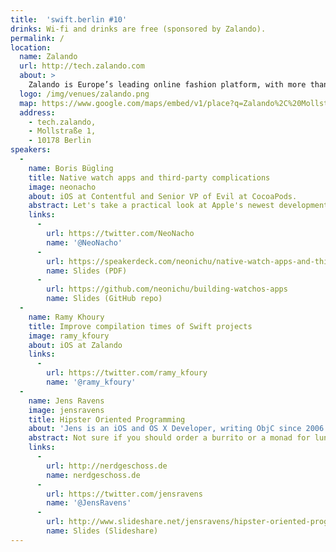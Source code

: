 ```yaml
---
title:  'swift.berlin #10'
drinks: Wi-fi and drinks are free (sponsored by Zalando).
permalink: /
location:
  name: Zalando
  url: http://tech.zalando.com
  about: >
    Zalando is Europe’s leading online fashion platform, with more than 15 million customers in 15 countries. Our department has built most of our platform in-house, using open source and cutting-edge technologies such as Scala, Cassandra, Clojure, and React.js. We work in small, agile, autonomous teams and follow principles that enable us to produce the most delightful shopping experiences possible.
  logo: /img/venues/zalando.png
  map: https://www.google.com/maps/embed/v1/place?q=Zalando%2C%20Mollstra%C3%9Fe%2C%20Berlin%2C%20Germany&key=AIzaSyCjTjlx3dtYCMkR7xQklFA1w0K36eNduPw
  address:
    - tech.zalando,
    - Mollstraße 1,
    - 10178 Berlin
speakers:
  -
    name: Boris Bügling
    title: Native watch apps and third-party complications
    image: neonacho
    about: iOS at Contentful and Senior VP of Evil at CocoaPods.
    abstract: Let's take a practical look at Apple's newest development platform watchOS, by implementing a GitHub streak custom complication and a native Spotify watch app.
    links:
      -
        url: https://twitter.com/NeoNacho
        name: '@NeoNacho'
      -
        url: https://speakerdeck.com/neonichu/native-watch-apps-and-third-party-complications
        name: Slides (PDF)
      -
        url: https://github.com/neonichu/building-watchos-apps
        name: Slides (GitHub repo)
  -
    name: Ramy Khoury
    title: Improve compilation times of Swift projects
    image: ramy_kfoury
    about: iOS at Zalando
    links:
      -
        url: https://twitter.com/ramy_kfoury
        name: '@ramy_kfoury'
  -
    name: Jens Ravens
    image: jensravens
    title: Hipster Oriented Programming
    about: 'Jens is an iOS and OS X Developer, writing ObjC since 2006. Currently working at <a href="http://nerdgeschoss.de" target="new">nerdgeschoss</a> helping clients to create awesome apps.'
    abstract: Not sure if you should order a burrito or a monad for lunch? Get a quick overview of Object Oriented, Functional and Protocol Oriented programming and learn what all that fuss is about.
    links:
      -
        url: http://nerdgeschoss.de
        name: nerdgeschoss.de
      -
        url: https://twitter.com/jensravens
        name: '@JensRavens'
      -
        url: http://www.slideshare.net/jensravens/hipster-oriented-programming
        name: Slides (Slideshare)
---
```

